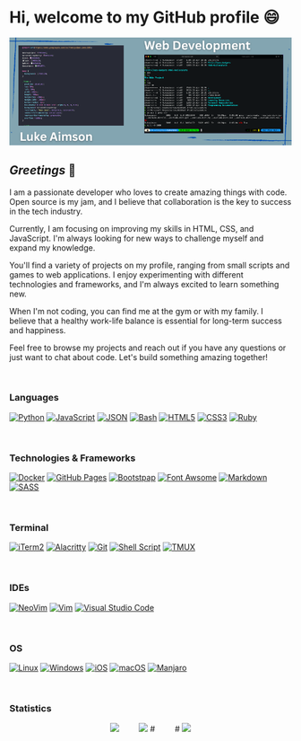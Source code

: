 # Hi, welcome to my GitHub profile 😄

![A header image showing code](/images/CORPORATE%20WEBSITES.png)

## _Greetings_ 👋

I am a passionate developer who loves to create amazing things with code. Open source is my jam, and I believe that collaboration is the key to success in the tech industry.

Currently, I am focusing on improving my skills in HTML, CSS, and JavaScript. I'm always looking for new ways to challenge myself and expand my knowledge.

You'll find a variety of projects on my profile, ranging from small scripts and games to web applications. I enjoy experimenting with different technologies and frameworks, and I'm always excited to learn something new.

When I'm not coding, you can find me at the gym or with my family. I believe that a healthy work-life balance is essential for long-term success and happiness.

Feel free to browse my projects and reach out if you have any questions or just want to chat about code. Let's build something amazing together!

&ensp;

### Languages

[![Python](https://img.shields.io/badge/python-black?style=for-the-badge&logo=python&logoColor=4da6ff)](https://www.python.org/)
[![JavaScript](https://img.shields.io/badge/javascript-black?style=for-the-badge&logo=javascript)](https://www.javascript.com/)
[![JSON](https://img.shields.io/badge/{json}-black?style=for-the-badge&logo=json&logoColor=lightgray)](https://www.json.org/json-en.html)
[![Bash](https://img.shields.io/badge/bash-black?style=for-the-badge&logo=gnu-bash)](https://www.gnu.org/software/bash/)
[![HTML5](https://img.shields.io/badge/html5-black?style=for-the-badge&logo=html5&logoColor=ff5050)](https://developer.mozilla.org/en-US/docs/Web/HTML)
[![CSS3](https://img.shields.io/badge/css3-black?style=for-the-badge&logo=css3&logoColor=blue)](https://developer.mozilla.org/en-US/docs/Web/CSS)
[![Ruby](https://img.shields.io/badge/Ruby-black?style=for-the-badge&logo=ruby&logoColor=ff1a1a)](https://www.ruby-lang.org/en/)

&ensp;

### Technologies & Frameworks

[![Docker](https://img.shields.io/badge/docker-black?style=for-the-badge&logo=docker)](https://www.docker.com/)
[![GitHub Pages](https://img.shields.io/badge/GitHub%20Pages-black?style=for-the-badge&logo=GitHub&logoColor=white)](https://pages.github.com/)
[![Bootstpap](https://img.shields.io/badge/Bootstrap-black?style=for-the-badge&logo=bootstrap)](https://getbootstrap.com/)
[![Font Awsome](https://img.shields.io/badge/Font_Awesome-black?style=for-the-badge&logo=fontawesome)](https://fontawesome.com/)
[![Markdown](https://img.shields.io/badge/Markdown-black?style=for-the-badge&logo=markdown)](https://www.markdownguide.org/)
[![SASS](https://img.shields.io/badge/Sass-black?style=for-the-badge&logo=sass)](https://sass-lang.com/)

&ensp;

### Terminal   

[![iTerm2](https://img.shields.io/badge/iTerm2-black?style=for-the-badge&logo=iterm2&logoColor=33cc33)](https://iterm2.com/index.html)
[![Alacritty](https://img.shields.io/badge/alacritty-black?style=for-the-badge&logo=alacritty&logoColor=orange)](https://alacritty.org/)
[![Git](https://img.shields.io/badge/GIT-black?style=for-the-badge&logo=git&logoColor=)](https://git-scm.com/)
[![Shell Script](https://img.shields.io/badge/Shell_Script-black?style=for-the-badge&logo=gnu-bash&logoColor=lightgray)](https://en.wikipedia.org/wiki/Shell_script)
[![TMUX](https://img.shields.io/badge/tmux-black?style=for-the-badge&logo=tmux&logoColor=lime)]()

&ensp;

### IDEs
[![NeoVim](https://img.shields.io/badge/NeoVim-black?&style=for-the-badge&logo=neovim&logoColor=00665c)]()
[![Vim](https://img.shields.io/badge/VIM-black?&style=for-the-badge&logo=vim&logoColor=339e61)]()
[![Visual Studio Code](https://img.shields.io/badge/VSCode-black?style=for-the-badge&logo=visual%20studio%20code&logoColor=0033FF)]()

&ensp;

### OS

[![Linux](https://img.shields.io/badge/linux-black?style=for-the-badge&logo=Linux)](https://www.linux.org/)
[![Windows](https://img.shields.io/badge/Windows-black?style=for-the-badge&logo=Windows&logoColor=00ffff)](https://www.microsoft.com/en-gb/windows)
[![iOS](https://img.shields.io/badge/iOS-000000?style=for-the-badge&logo=ios&logoColor=66d9ff)]()
[![macOS](https://img.shields.io/badge/mac%20os-000000?style=for-the-badge&logo=apple&logoColor=C0C0C0)]()
[![Manjaro](https://img.shields.io/badge/manjaro-black?style=for-the-badge&logo=manjaro)]()

&ensp;

### Statistics  
<div align="center">
  <img src="https://github-profile-summary-cards.vercel.app/api/cards/profile-details?username=LukeAims&theme=react" width="35%" /> 
&nbsp; &nbsp; &nbsp; &nbsp;
  <img src="https://github-readme-streak-stats.herokuapp.com/?user=LukeAims&theme=react" width="30%" />
# &nbsp; &nbsp; &nbsp; &nbsp;
#  <img src="https://github-readme-stats.vercel.app/api/top-langs/?username=LukeAims&theme=react&layout=compact&langs_count=8&size_weight=0.5&count_weight=0.5" width="20%" />
</div>
